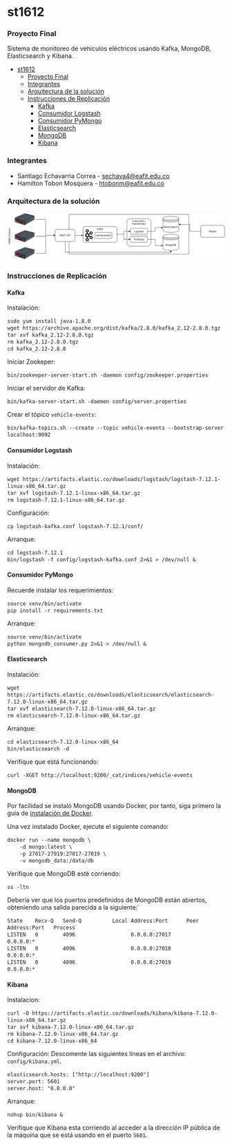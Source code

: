 # st1612
### Proyecto Final
Sistema de monitoreo de vehículos eléctricos usando Kafka, MongoDB, Elasticsearch y Kibana.

<!-- TOC -->

- [st1612](#st1612)
    - [Proyecto Final](#proyecto-final)
    - [Integrantes](#integrantes)
    - [Arquitectura de la solución](#arquitectura-de-la-solución)
    - [Instrucciones de Replicación](#instrucciones-de-replicación)
        - [Kafka](#kafka)
        - [Consumidor Logstash](#consumidor-logstash)
        - [Consumidor PyMongo](#consumidor-pymongo)
        - [Elasticsearch](#elasticsearch)
        - [MongoDB](#mongodb)
        - [Kibana](#kibana)

<!-- /TOC -->

### Integrantes

* Santiago Echavarria Correa - sechava4@eafit.edu.co
* Hamilton Tobon Mosquera - htobonm@eafit.edu.co

### Arquitectura de la solución

![Arquitectura de la solución](./arquitectura.png)

### Instrucciones de Replicación

#### Kafka
Instalación:

    sudo yum install java-1.8.0
    wget https://archive.apache.org/dist/kafka/2.8.0/kafka_2.12-2.8.0.tgz
    tar xvf kafka_2.12-2.8.0.tgz
    rm kafka_2.12-2.8.0.tgz
    cd kafka_2.12-2.8.0

Iniciar Zookeper:

    bin/zookeeper-server-start.sh -daemon config/zookeeper.properties

Iniciar el servidor de Kafka:

    bin/kafka-server-start.sh -daemon config/server.properties

Crear el tópico `vehicle-events`:

    bin/kafka-topics.sh --create --topic vehicle-events --bootstrap-server localhost:9092

#### Consumidor Logstash
Instalación:

    wget https://artifacts.elastic.co/downloads/logstash/logstash-7.12.1-linux-x86_64.tar.gz
    tar xvf logstash-7.12.1-linux-x86_64.tar.gz
    rm logstash-7.12.1-linux-x86_64.tar.gz

Configuración:

    cp logstash-kafka.conf logstash-7.12.1/conf/

Arranque:

    cd logstash-7.12.1
    bin/logstash -f config/logstash-kafka.conf 2>&1 > /dev/null &

#### Consumidor PyMongo
Recuerde instalar los requerimientos:

    source venv/bin/activate
    pip install -r requirements.txt

Arranque:

    source venv/bin/activate
    python mongodb_consumer.py 2>&1 > /dev/null &

#### Elasticsearch
Instalación:

    wget https://artifacts.elastic.co/downloads/elasticsearch/elasticsearch-7.12.0-linux-x86_64.tar.gz
    tar xvf elasticsearch-7.12.0-linux-x86_64.tar.gz
    rm elasticsearch-7.12.0-linux-x86_64.tar.gz

Arranque:

    cd elasticsearch-7.12.0-linux-x86_64
    bin/elasticsearch -d

Verifique que está funcionando:

    curl -XGET http://localhost:9200/_cat/indices/vehicle-events

#### MongoDB
Por facilidad se instaló MongoDB usando Docker, por tanto, siga primero la guía de
[instalación de Docker](https://docs.docker.com/engine/install/ubuntu/).

Una vez instalado Docker, ejecute el siguiente comando:

    docker run --name mongodb \
        -d mongo:latest \
        -p 27017-27019:27017-27019 \
        -v mongodb_data:/data/db

Verifique que MongoDB esté corriendo:

    ss -ltn

Debería ver que los puertos predefinidos de MongoDB están abiertos, obteniendo una salida
parecida a la siguiente:`

    State    Recv-Q   Send-Q          Local Address:Port      Peer Address:Port   Process
    LISTEN   0        4096                  0.0.0.0:27017          0.0.0.0:*
    LISTEN   0        4096                  0.0.0.0:27018          0.0.0.0:*
    LISTEN   0        4096                  0.0.0.0:27019          0.0.0.0:*


#### Kibana
Instalacion:

    curl -O https://artifacts.elastic.co/downloads/kibana/kibana-7.12.0-linux-x86_64.tar.gz
    tar xvf kibana-7.12.0-linux-x86_64.tar.gz
    rm kibana-7.12.0-linux-x86_64.tar.gz
    cd kibana-7.12.0-linux-x86_64

Configuración: Descomente las siguientes líneas en el archivo: `config/kibana.yml`.

    elasticsearch.hosts: ["http://localhost:9200"]
    server.port: 5601
    server.host: "0.0.0.0"

Arranque:

    nohup bin/kibana &

Verifique que Kibana esta corriendo al acceder a la dirección IP pública de la máquina que se
está usando en el puerto `5601`.
